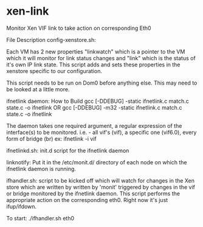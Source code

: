 # xen-link
Monitor Xen VIF link to take action on corresponding Eth0

File Description
config-xenstore.sh:

Each VM has 2 new properties "linkwatch" which is a pointer to the VM which 
it will monitor for link status changes and "link" which is the status of
it's own IP link state. This script adds and sets these properties in the 
xenstore specific to our configuration.

This script needs to be run on Dom0 before anything else. 
This may need to be looked at a little more.


ifnetlink daemon:
How to Build
gcc [-DDEBUG] -static ifnetlink.c match.c state.c -o ifnetlink
   OR
gcc [-DDEBUG] -m32 -static ifnetlink.c match.c state.c -o ifnetlink

The daemon takes one required argument, a regular expression of the interface(s)
to be monitored. 
i.e. - all vif's (vif), a specific one (vif6.0), every form of bridge (br)
ex: ifnetlink -i vif


ifnetlinkd.sh:
init.d script for the ifnetlink daemon


linknotify:
Put it in the /etc/monit.d/ directory of each node on which the ifnetlink daemon
is running.


ifhandler.sh:
script to be kicked off which will watch for changes in the
Xen store which are written by written by 'monit' triggered by changes in the vif or bridge 
monitored by the ifnetlink daemon. This script performs the appropriate action on the
corresponding eth0.  Right now it's just ifup/ifdown.

To start:
./ifhandler.sh eth0

